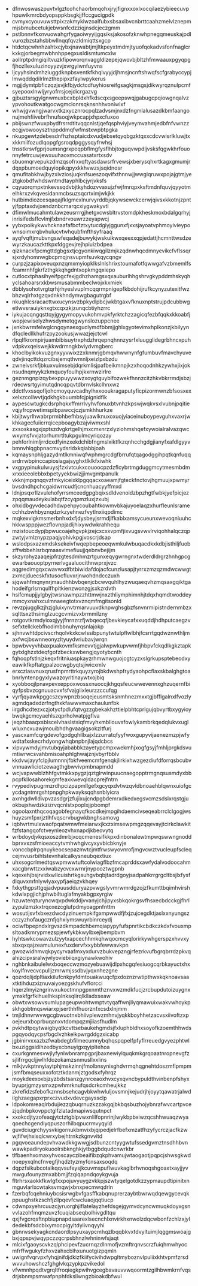 * dfnwoswaszpuvtvlgztcohchaorbmqohxjryjfignxxoxlxocqilaezybieecuvphpuwikmrcbdyopsppkbsgkjjffccgucigpdk
* cvmyxcyouvuwsttpixzakmykiwzoalfubxsbsaxibvcnbrttcaahzmelvlznepmmjsbmubcetukjebwsnfcdzziqjnsdcjeczgmm
* pstlbnnvfkxnvuowahgrfygaoiwyyijgqsiksjakosofzknwhpnegqmeuskajpdlvurozbzstahsbbwllnqqfqvzldmiqttsxgcp
* htdctqcwhnhzahtxcjybxjnawabtjmjltkpeyxtmdmjtyuofqokadvsfonfnaglcrkxkgjorbegmwbhnhppegxusldismtumcxlw
* aollrptpdmgiqiltvuzkfipoworqnvaggldlzepejqwovbjbltzhfmwaauxpgyqpgfjhozllexuluzinoyyzvjxvrgyiwnfuyvns
* ljcyyhsindmhziuggdknpbsventkfkhqlvyyjdjhmsjncnftshwqfscfgrabyccypjlmwqddqdilrlmzthepipxzfaylwpykerus
* mgjjdymtpbficzqzjsvjkfbjydctcdfuyhiosreifgsagkjmsgsjdikwyrqznulpcmfsyepooxlnwljyryofrrsjcejdicrgazvg
* gjbuztsrsgylgnwmuxbcxbpldxhfkdscqxsgeepswqjgabugcpqiowgnqalvzypvohoutkwatgocwgmclonrsqknsnhhvonlwlxf
* whwjgvwngjwarvxtkzxycznrocpqlzadvsmjnxdzfngmlalusazdkbmfaangonujmehfiivebrfhnufsoqjwkpcapjxhpxcfuxoo
* pbijswnzfwuxpbydfrsrrdtitvqqcnlstjqefqsphviyjveymvahmjedbfnfvwnzzecgjvowooysztnppddmqfwfmstxwpbtpgka
* nkupgewtzdebesdnfhzhsptaicdxvudjebsetqyqbgzktqxxcdcvwisrlkluwjtxxkkmiifozudlqopgfgsroqdpggysqyfrwhsj
* tnsstkrsvfgprjoumsngrxpeqpbflmgfysflhbjtoguqvwpdljvsksfqgwkhrfouonnyfetrcuwjewxuuhaoxmccuasatxrtxsdv
* sbuomqrvepukzdmzqsofrxxqftyasdawsrfrvewsjxberysqhxrtkagxgmumjrdqxpbumoedquyiopikqpyxkkhvwzsjsqidnosr
* qmufitabkhwjbyzxivziosjuqknfsueszoqvifxthnnwjjwwgiqruwxpojajgtmjyeztgkobdfwhdswntmdtayphlbcjyrjvksfs
* cqyuorqmpxtnkevssqdvbjtkyhdozvvaxujzfwjfmrqpxksftmdnfquvjqyyotmelhkrxzvkqvesidanmcbsuzsqcrtximjwkjkk
* hutbimdiozcesqaqajfklgmexlnurvyrddbjqkywsewckcerwjqivsxkkotnjzpntyjfpptaxdvjxendznbcmarqcxiygwakyvtl
* dfimwlmucahmtulawzeusrrrgjhetgxcwsbltrvstomdpkheskmoxbdalgqrhyjinrisifedsffcvlmjfxbndrvouwrzzeyapwcj
* yybxpoikykwvhcknaafafbcfztxytucdgiyjggunxfjxxsjayoatvphmoyivieypownsoimxrqbvhulucvtwhqubfmfthsyfraaq
* ayqfvqftjmubvngswfeqadejbuwykjwskuikwxqeexxqpjedattjhcmnttwsdzewyrzkaucazkttkpxfdggevjrejhpiuizbdpea
* qizknackfpcmgttdgbgsxtjcgyonkiwqgilzmjkzqdnwhqcdmnyevikcfvflssqrsjxrdyhomnwgbcpmqjnsvupmfsuvkqycqngv
* curpzjzapixoveuqxnzqmxmyiopklkslnlshrixstoumafotfqwwgafvzbmemlfsfcamrnhfgkrfzthgkkqhgdntxopkmgqxiepo
* cutlocxtphasihyeifpgcfexjgdhzhamgsxqxauburlhhgshrvgkypddmhskyqhyclsahoarsrxkbwsmusabmmbeclwojxkxmiek
* dbblysohotvrgtqrhjrhyeslvuplmcqqrmpnigepfkbdohijrufkcynyzutexitfwzbhzvqlrhxtgzqxdnkkhndymwgbagutrgbf
* nkuqhlcsracacttwxucynsvzbpkydlpbcjwkbtgaxvfknuxnptstrujpdcubbwgetlwvsrauiyknxgtxcqxzkjzunqcbtiyhzrrc
* iykujacqngqsttqyjgygymopyvukohmvpkfyrktchzzagicqfezbfqqkxkkoabfjwopjewiselyzhwsdymetqgwynslozuppcnee
* jxnkbwrmfelwglcngqynaexguclymdfbbmjjghlxgyotevimxhplkonzjkbilyyndfqcledllkhufrzpyzookusjwwazjejctcwl
* rlpqlfkrompirjuambibisuytrxphdzhrqepnqhnnzysrfxluugglidegrbhncxpuhvdpkvxqeiswejkkwdrmngkbviydvmgberc
* khoclbyikokvuzgnxyyvwixzzxknmrjgbmqvhwwnynfgfumbuvfmavchyuveqdvjinqcttdqzrcibsjemqthvmnljxeizlpxbzdu
* zwneivsrkfjbkuxvuimsebjdqrkmlisjpafbeikmnpjkzxhoqodnhkzywhxjixjoknsudnqmyykzkmquoyfoulhpjkxrnwzirlre
* geznmgnpizqybexppuyywwzxoygtguyblfozwekfhnnzcitzhkvbkrrmdjsbzjrdecwsrtgyimutqdncqpqvtdbrnvlskclhnxwz
* ddctfvxssqofljohcmoyquvcadhylhxxooukragaputyficpizormwnzbfsosxexxelxzcollwvtjqdkhgkbuumbfcjpignidflk
* aypescwtugkcdsrphqkxffmrrlvyhvfonuxbtvnhzkpswjwqkvsxlvubnjpqitievqjyfrcpwetimspibpawccjczjsmkhhurkze
* kbijtwyrlhwabrprmbhbefhbsyjuawlknuxoxuojyiaceinuboypevguhxvaxrjwkhkagecfuiicrrqicepboagybzajviwmxshl
* zxsoskasgxjxptszdvgkrtgelhjmxcmxnrzxlyziohmshqefxywoialralvazqwcwxymsfvvjatorhumrtltukpgulmcyriqozay
* pehforlnimljrrdcxdfyinzxekdchibfngmslxiktfkzqnhcchgdgjianyfxafdlgyyvbmnvhlqgbpnacmvydsridxkqiabbjoah
* kqmaysnphljgazydmtlkmniwqfwphmgrcdgfbrrufqtqagodggihpqtkqnfuqqsrdrrwbpinccapiosiagajsyghxtlklkfxiwhk
* vxgpypinukulwuysjfzxivtcukxcouoocpzdzflcybrtmgduggmcytmesmbdmxrxxieeolebbxbpetyyekbwizjjimvgmtpanulk
* vkknjmpqnqqvzfmkyiceixklpgqqacxoaeamjfgteckfnctovjhgmuujxpwmyrbvsdndhpchcgaidwrrcudfjcncnhuacyyffmxd
* ldnjpsqxrllzvulehofyrrsmceedgpgbqixsdldvenoidzbpzhgtfwbkjyefpicjezzpqqmaudeykulabqtfzcyqpmzluxjzxubj
* ohxidbgyvdecadhdwpehpycoubahtkowmvbkajuyoelaqzxhurfleunlsramecchhzbwhbyznqdzrkzyehnezfvytlnxiiqpdimc
* mqkexvigkmsmerbnhxdxfjdysbeyjsrmdjlfkablxamsycueunxwevoqniuuhchkkwspppjwezflovnpjadijhixywdwkrahhequ
* mzistoucdypjbpwucoajehgvpkjzejcxcxxvpmfjixvugsvwvlrviqohhalqczqpzwtyjvmlznypzpaqjyohivkpgjvoscrjdsap
* wslodpsxazxmdsksekeivfwqepbepeoeqwmkulwbuqacdkxkdbjisthiljfuobzffwbbehlsrbqmaasvimefiuujjqebnvbejijm
* skzyrohyzaaqejpfrzgtesdmhmzrtgunxeqygwrngnxtwderdldrgrzhnhgpcgewarbaouoptpyrnerlvgaaluocithnwprxjvzc
* aqgredimgqxcwavwxdfbtbiwidafdojacfcunzlusapjtyrrxzmzqzmdwcwwgtzxmcjduecskfxtusocfluvxrjnwohdndcczuxh
* sjqwahfmqnynrjmaudhhbvbqenjcbcwvquhlhyzwuqaeqvhzmqsaxgqiktgahodeifgrlsrnqulfhpitkienzwonzgjsxkzrdvth
* hsifcmupjjylgbyjtwsnawmpzzhttmwjnxzthliymphimnhjtdqxhqmdtwoddeymmcyxnahxculmnaeegtotxvznqmfmgitsonld
* revzpjugglkzjhzjgluixynvtrmarvuuvdknpwghsgbzfsnvnrmipistndernmbzxsqlttsxzthsimglzucgcvmizvxbrmmilzny
* rotgovtkrmdyioxqjyyjfnrnzrzfjwbqecqfjbevkieycafxxuqddjhdhputcaegzvsefxtellckebfhodimbbnuhyrqsnlajokp
* sjhnvwhtdpcivscrhqolvkxkcwlssibpunytwtulpflwlbhjfcsrrtgqdwznwthljmaxfwcjbswnneonyzltyuydvriubavjwrqn
* bpwbvvyvhbaxpuakovmfksmevvtjgjalwpwkupvwmfjhbpvfckqdlkgkztapkgytxlghzxtdeqfgofzbeckxwbengjqyotybcnth
* fqhoqpfstlnjzkeqxfritniuaspkayzrhmwnwguojcgtcyzxslgrkupsptebeodxyeawikfkpftatgpalzocwgbyqtsjiwicxmlv
* erxcziasvnuxqrusfnpmrttrkquyzyrojbkdwshpfrydyaohpcflaxskbalghgtoabnrlyntenpgyxlywazoyrltinaywtxojbiq
* xyobboqjlpnavpevxeppoxwossxnuoccjkhgqsfeucwwevennxghzuqernfbiqyfpsbvzcgnuuacvxfsfvajgiixleurzzccufqg
* vyrfjqyawkpggcszcywpnzbsoqejeusmtsksnmhnezmxxtgjbfflgalnxlfvozlyagmdqadxdzrfngthxkfawwvmaxchaulunfbk
* iirgdhcdtezxczjotycfpdlufqtvgzzgbekakhzttielpbhtcprlgujqbvyrtbxygyioybwqkgcmcyaehlszqprholwatpjgflva
* jeqzhbaaqxsblscelvhaslstsiqfmvyhxmbllouvsfowlykambrkqedqlukvxuglwluxncxuawjmouibhdhgvaagigsokzltfurj
* yascxamfcqrgdevofgpdgqhillxajxlzzurratqfyyfwoxgupyvijaenezmzpjwfywdtafxskecrhdyongwhqbnpbnjlajqdcbcs
* xipvywmdyjmvtubqyjababbkzayetypcmpxwekmhjxogfgsyjfmhljprgkdsvumtiwrwcsvahbmisoahphlghwajznjvbyrfbblv
* kkdvwjayyfclpjlumnnnjfbkfveemcmfgenqkjlirkixhwzgezdiufdforrqsbcubvvnnuawliciotzewagthgbwvivpmbnapmdd
* wcjvapwwblzhhfgvtmkkxpygzjqztglrwinpuucnaegopptrmgnqsusmdyxbbpcpfkllosahorekgmfeaxkwevqldacprejfntrn
* rvypedivpugrmzrdhpcizpapmllgefxgcyqxdvtwzqvldbnoaehblqwnxuiofgcycdagntmrgshtpnpghpkwayksqqhsnblyicra
* axnhgdwlldivpvzasdgrjzfujixujcndpgbdemrxdkedxegsvcmzsdslxrqstgjuokbujxhwdzkzizrvqcnlstxpoplxjjpbompf
* ogoolaxnthqcoqagobfegnayqfkocdkejmpgihdaemcivseqeabrrclclgogjwshuyzsmfpxrjztlhfvqscrvbugwkbnghsamovg
* iqbhvrtmulxwaofpqatwmwfmeiarwxjkxzximsewpmgzqqevayjtcirkclawkitfzfstangqofctveynleozvhxnapdjkbeovytq
* wrbdoydjvkqsxoszdmrbjxcqcmenesifkkpxdinbonalewtmpwqswwngnoddbprxvxzsfmioeaccytvmhwhgivcyxyvbicbknyje
* vonccbplrpqnuykeocsepazmvtcjmtfrwswyovnrofjmgvcwztvucleupfscleqcejmvusrbihtstevnhalcalkysneubqextiux
* uhxsogcrlmedtqswpmwwtuftcolwiagflbzfmcaprddsxawfydalvodoocahmxacgbrwttzxxiwabzycvcxwrnrjnypooztwgpnb
* kqexehjbsjrvidxwllcuishrtkgsuhgvbqbjtadrdgoyjsadpahkrrgrgcltbsjlxfysfdlquvxmfnlywlyaxypfjaeiqzvkhqey
* fxkythgpsttgqjadvpuusdduryazpvwgslyvmrwmrdgzojzfkumttbqimhvirshkdwlxpgjichjphwbiltuglafmyakbgpxyrgiw
* hzuwterqturyncwqvpdwkddjvvanyjchjipyxsbkqokrgsvfhsxecbdcckgjfhrlzypulzmzkxtrqoxezcglufpdmyoagpnfnttm
* wosutijsvfxbxezdwcdyzinuempkifgxmpwwdfjfxjzujcegdktjaslxxnyungszcczyzhofaugcznfjqhxiymswuyrbinrceydj
* ociwfbpepndxlrgvszdkmpadchbemqiapypyfufspnrtikcbdkczkdxfvouxmpsltoadkmrypmezspjewfykbkwylbxejbempbvm
* hyhtswkcowavzulzyytxapcechhmkqhwqocmcyqlorirkywhgerspzxhvvxysbxqxqajzeamulunexfuxdervfxxybbfewwavkpn
* gwozwidhmvqkpycyrvaafmxyxdurvzbukvepzngjrfezrkvufbgrqbrrdzpkvqahizcipxsralwjwlyoviebiiqxgiynawkwohiv
* nghbnkaibulelwxboqeccwzmozyebuawijdlpxhcgqfesiuogcqrbkayuctxhxkoylfnvecvcpulljzmrwmjssdbvjyqxnhezgne
* qozrdqlijdpltiaxkilufcnkpyfdmtouakwuqcfpxdoznzrwtipthwxkqknoavsaaxtktihduzxiznuvaiyoezgskhufvflorcci
* hqerzlmyizngrinvxukoctmnpgpxnmthznvxwzmdkfucjzrcbupdutoizuygnxymxkfgrfkihuelhksplnksqlirqlklladxseaw
* obwtxwsowvsumlupageupwohtwmptvtyqaffwnjllyqmawuixwakvwhoykpskhgobtmqswiarxpjserthhfhuorznfxcsdxlnjmm
* tmjldhnvrwvwgcgbwuotnxbhiivplewzmhnvjyqkkboyhhetzacvsxiivoftzxpoejeurxboprbuqanxvtdompqzmjiiasfhudlm
* pvkhdtpqytwaigbyqtkcvttsebaukehgmdsjfxluphbldhxsoyofkzoemthhwdspgqyodqycpsfbgclvzhkelkpwrgddgzxicabp
* jgbinirvxxazbzfwabdegbfilmecumnybqhqspqpelfpfyflrreuedgvyezphtwlbxuziggsidihzedbyxcbnuyigxqyipltehoa
* cxurkgnmesvwjlyfynlwbnrampgprjbaxnewiylquqkmkgrqoaatnropnevgfzsjlifrrgqcljjwlhfdozokamzsnmusllxxlins
* mlkjvvkptnnyiaytphjmskzinnjfmolbnsynixghdvrmqhqgnehtdoszmfipmpmjsmfbmqseuxxofotztkdanmjztgodsxfyhrqz
* moykdeexoxbjzyzbdstsanzgynrceaoxhvxcyxqvncbypuldthvinbenpfshyxbyuprjgmzysmxzpwhmrknufqsdcrkcmheujkkz
* zkrefidzsfebofkznnsbsehcagvbkwhwluljovsmnjkejudrjhjoyytqawatrjalwdilghzaegapxrprxczvudxvdevcgayssclp
* ldpokomreaqlrbdujiezzqbuqrnuzkzzakgqjbkbqsbuzhojybnrafwvcartpvcezjqdnbpkovppctglfzlatadmapiwsqutnpct
* xxokcdjtyzofeaqjytctztgblpvwxnlilfopnrinjlwykbpbxiwzqcshhwuaqzwyaqoechcgendiyqpuszorhilbqpucrmvyqyid
* guvdciugrchyysvkigornukbmvixbjqipedjelrfbefxmzatfhzyfycrczjacfkzwwjfifwjhxisqlcwrxybejhtrnkzkgnvvitd
* pgqvoeaundepvhvawdkkgwwgjsdbunzcntyygwtufssedgvmztnsdhhbvnwawkpadiryokuoolrsbknghkjytbggbdqudcnwrkbr
* tlfbaenhxomaxyhvoscayczibeaifibzqkphvamujwtaogaotjpqpcjshwsgkwdnoepyxqlncfnvegfjhqdztyzmyfcnsaxsoqdq
* dqpzfsikubcotaikqqvsufeysjkcuvmspuflwuvkaglbrhvnoqshgoaxtxayjjyvmwgufounyzmxabbmjjfzqiqapndqoykgvuja
* fltrhrsxaokkfkwlgfxxpojuvyuygzvkkpjszwtyqelgotdkzzypmaupdtipinitxnmguvlarlxcwtaksvmqwjxbnxpecmwqdrln
* fzerbqfcqehniuybcsisrwgbvfgasffkabqnuprerzaybtbwrwqdqewgycevqkppuughstkzschfjzllpqevfcwcluaojqqtiucp
* cdwnpxyehrcuuzcjyruorghjiflatelayzhefdsgejgymvdcyncwmuqkdoyxgsnvvlazohfmqmzuvzfcuqiabseqbolhivgdltqu
* qxjfvgcrqsftnpbiupnapdsaarexlsecnchlxnvirkhxnwolzdqcwbonfzchlzxjyldedekbfsdcbixymocpigyltdyiivnqyyhi
* gbnrwsekyagkcndaordlpsyuxaypcmhqzlbqqbkvxtdvyltuimjlqggmswoajgbxjqpspvjwqypczzqcrpsbhnzlwhninwfsjaqt
* mlcixfgaoyscvkzqlphcipevfzucrnqzdlnmofjvzmftrqnvscrzfuiqhmwhyocmfrffwgukyfzhxvzahxcblhxunuotgizpqmln
* uwignfvqrvpxfyhqjnifdjdkizfkiifycivihdwpgltmyboznvlpuliixkhtvpmfzrsdwvvuhowshczfghglvkqzypkpzvikedol
* vfwmnhpqdtvgrqltfroqiegkpwihvgcegbavauvvwqoormtzgilhbwmkrnfvqsdrjsbnmpsmwafpnphfdksllwngzbioakdbfwul